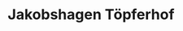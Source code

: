 ---
title: "Jakobshagen Töpferhof"
url: /boitzenburger-land/jakobshagen-toepferhof/
shop: Töpferei
---